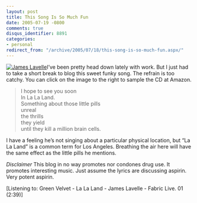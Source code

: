 ```yaml
---
layout: post
title: This Song Is So Much Fun
date: 2005-07-19 -0800
comments: true
disqus_identifier: 8891
categories:
- personal
redirect_from: "/archive/2005/07/18/this-song-is-so-much-fun.aspx/"
---
```


[![James
Lavelle](http://haacked.com/images/FabricLive.jpg)](http://www.amazon.com/exec/obidos/ASIN/B00005S6P9/youvebeenhaac-20?creative=327641&camp=14573&link_code=as1)I’ve
been pretty head down lately with work. But I just had to take a short
break to blog this sweet funky song. The refrain is too catchy. You can
click on the image to the right to sample the CD at Amazon.

> I hope to see you soon\
>  In La La Land.\
>  Something about those little pills\
>  unreal\
>  the thrills\
>  they yield\
>  until they kill a million brain cells.

I have a feeling he’s not singing about a particular physical location,
but “La La Land” is a common term for Los Angeles. Breathing the air
here will have the same effect as the little pills he mentions.

*Disclaimer* This blog in no way promotes nor condones drug use. It
promotes interesting music. Just assume the lyrics are discussing
aspirin. Very potent aspirin.

[Listening to: Green Velvet - La La Land - James Lavelle - Fabric Live.
01 (2:39)]

